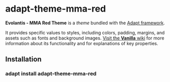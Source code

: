 # adapt-theme-mma-red

**Evolantis - MMA Red Theme** is a *theme* bundled with the [Adapt framework](https://github.com/adaptlearning/adapt_framework).

It provides specific values to styles, including colors, padding, margins, and assets such as fonts and background images. [Visit the **Vanilla** wiki](https://github.com/adaptlearning/adapt-contrib-vanilla/wiki) for more information about its functionality and for explanations of key properties.

## Installation

### adapt install adapt-theme-mma-red
